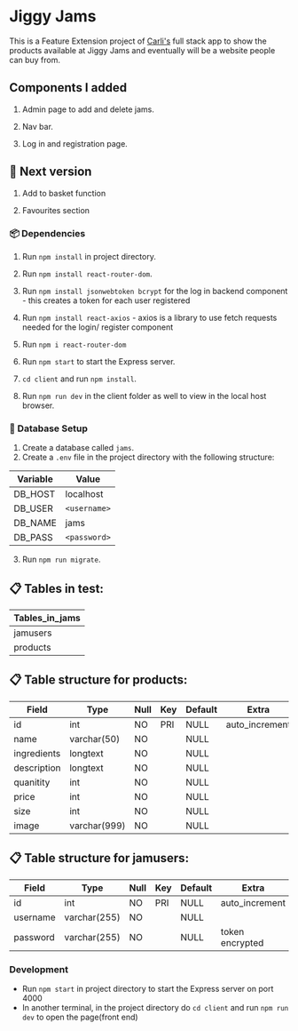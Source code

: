 # Jiggy Jams 

This is a Feature Extension project of [Carli's](https://github.com/Carli27/jiggyjams) full stack app to show the products available at Jiggy Jams and eventually will be a website people can buy from. 

## Components I added

1. Admin page to add and delete jams.

2. Nav bar.

3. Log in and registration page.

## 🌱 Next version

1. Add to basket function

2. Favourites section

### 📦 Dependencies

1. Run `npm install` in project directory.

2. Run `npm install react-router-dom`.

3. Run `npm install jsonwebtoken bcrypt` for the log in backend component - this creates a token for each user registered

4. Run `npm install react-axios` - axios is a library to use fetch requests needed for the login/ register  component

5. Run `npm i react-router-dom`

6. Run `npm start` to start the Express server.
      
7. `cd client` and run `npm install`.

8. Run `npm run dev` in the client folder as well to view in the local host browser.

### 💾 Database Setup

1. Create a database called `jams`.
2. Create a `.env` file in the project directory with the following structure:

| Variable | Value         |
| -------- | ------------- |
| DB_HOST  | localhost     |
| DB_USER  | `<username>`  |
| DB_NAME  | jams          |
| DB_PASS  | `<password>`  |

3. Run `npm run migrate`.

## 📋 Tables in test:

| Tables_in_jams          |
| ----------------------- |
| jamusers                |
| products                |



## 📋 Table structure for products:

| Field         | Type         | Null | Key | Default | Extra          |
| ------------- | ------------ | ---- | --- | ------- | -------------- |
| id            | int          | NO   | PRI | NULL    | auto_increment |
| name          | varchar(50)  | NO   |     | NULL    |                |
| ingredients   | longtext     | NO   |     | NULL    |                |
| description   | longtext     | NO   |     | NULL    |                |
| quanitity     | int          | NO   |     | NULL    |                |
| price         | int          | NO   |     | NULL    |                |
| size          | int          | NO   |     | NULL    |                |
| image         | varchar(999) | NO   |     | NULL    |                |

## 📋 Table structure for jamusers:

| Field         | Type          | Null | Key | Default | Extra          |
| ------------- | ------------  | ---- | --- | ------- | -------------- |
| id            | int           | NO   | PRI | NULL    | auto_increment |
| username      | varchar(255)  | NO   |     | NULL    |                |
| password      | varchar(255)  | NO   |     | NULL    |token encrypted |

### Development

- Run `npm start` in project directory to start the Express server on port 4000
- In another terminal, in the project directory do `cd client` and run `npm run dev` to open the page(front end)
